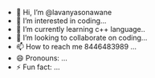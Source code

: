 - 👋 Hi, I’m @lavanyasonawane
- 👀 I’m interested in coding...
- 🌱 I’m currently learning c++ language..
- 💞️ I’m looking to collaborate on coding...
- 📫 How to reach me 8446483989 ...
- 😄 Pronouns: ...
- ⚡ Fun fact: ...

<!---
lavanyasonawane/lavanyasonawane is a ✨ special ✨ repository because its `README.md` (this file) appears on your GitHub profile.
You can click the Preview link to take a look at your changes.
--->

